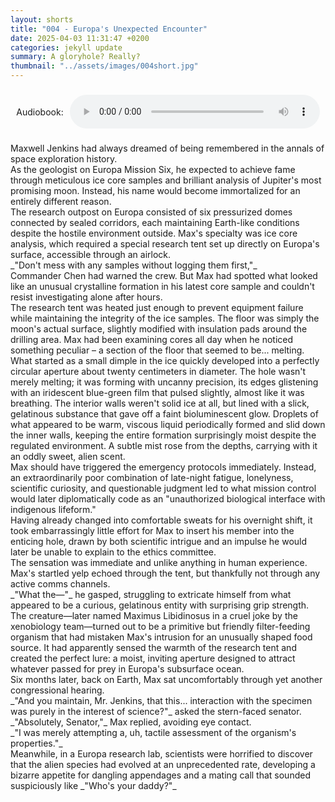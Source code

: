 ```yaml
---
layout: shorts
title: "004 - Europa's Unexpected Encounter​"
date: 2025-04-03 11:31:47 +0200
categories: jekyll update
summary: A gloryhole? Really?
thumbnail: "../assets/images/004short.jpg"
---
```


<div id="dbxaudio" style="display: flex; align-items: center; justify-content: center; text-align: left; margin: 20px auto; height: 60px; max-width: 600px;">
  <span style="margin-right: 10px;">Audiobook:</span>
  <audio controls style="width: 100%; max-width: 400px;">
    <source src="../assets/audio/EuropasUnexpectedEncounter.mp3" type="audio/mpeg">
    Your browser does not support the audio element.
  </audio>
</div>
Maxwell Jenkins had always dreamed of being remembered in the annals of space exploration history.<br>
As the geologist on Europa Mission Six, he expected to achieve fame through meticulous ice core samples and brilliant analysis of Jupiter's most promising moon. Instead, his name would become immortalized for an entirely different reason.<br>
The research outpost on Europa consisted of six pressurized domes connected by sealed corridors, each maintaining Earth-like conditions despite the hostile environment outside. Max's specialty was ice core analysis, which required a special research tent set up directly on Europa's surface, accessible through an airlock.<br>
_"Don't mess with any samples without logging them first,"_<br>
Commander Chen had warned the crew. But Max had spotted what looked like an unusual crystalline formation in his latest core sample and couldn't resist investigating alone after hours.<br>
The research tent was heated just enough to prevent equipment failure while maintaining the integrity of the ice samples. The floor was simply the moon's actual surface, slightly modified with insulation pads around the drilling area. Max had been examining cores all day when he noticed something peculiar – a section of the floor that seemed to be... melting.<br>
What started as a small dimple in the ice quickly developed into a perfectly circular aperture about twenty centimeters in diameter. The hole wasn't merely melting; it was forming with uncanny precision, its edges glistening with an iridescent blue-green film that pulsed slightly, almost like it was breathing. The interior walls weren't solid ice at all, but lined with a slick, gelatinous substance that gave off a faint bioluminescent glow. Droplets of what appeared to be warm, viscous liquid periodically formed and slid down the inner walls, keeping the entire formation surprisingly moist despite the regulated environment. A subtle mist rose from the depths, carrying with it an oddly sweet, alien scent.<br>
Max should have triggered the emergency protocols immediately. Instead, an extraordinarily poor combination of late-night fatigue, lonelyness, scientific curiosity, and questionable judgment led to what mission control would later diplomatically code as an "unauthorized biological interface with indigenous lifeform."<br>
Having already changed into comfortable sweats for his overnight shift, it took embarrassingly little effort for Max to insert his member into the enticing hole, drawn by both scientific intrigue and an impulse he would later be unable to explain to the ethics committee.<br>
The sensation was immediate and unlike anything in human experience. Max's startled yelp echoed through the tent, but thankfully not through any active comms channels.<br>
_"What the—"_ he gasped, struggling to extricate himself from what appeared to be a curious, gelatinous entity with surprising grip strength.<br>
The creature—later named Maximus Libidinosus in a cruel joke by the xenobiology team—turned out to be a primitive but friendly filter-feeding organism that had mistaken Max's intrusion for an unusually shaped food source. It had apparently sensed the warmth of the research tent and created the perfect lure: a moist, inviting aperture designed to attract whatever passed for prey in Europa's subsurface ocean.<br>
Six months later, back on Earth, Max sat uncomfortably through yet another congressional hearing.<br>
_"And you maintain, Mr. Jenkins, that this... interaction with the specimen was purely in the interest of science?"_ asked the stern-faced senator.<br>
_"Absolutely, Senator,"_ Max replied, avoiding eye contact.<br> _"I was merely attempting a, uh, tactile assessment of the organism's properties."_<br>
Meanwhile, in a Europa research lab, scientists were horrified to discover that the alien species had evolved at an unprecedented rate, developing a bizarre appetite for dangling appendages and a mating call that sounded suspiciously like _"Who's your daddy?"_
